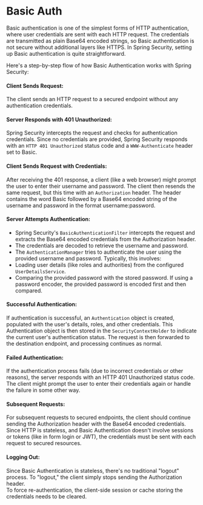 # Basic Auth
Basic authentication is one of the simplest forms of HTTP authentication, where user credentials are sent with each HTTP request. The credentials are transmitted as plain Base64 encoded strings, so Basic authentication is not secure without additional layers like HTTPS. In Spring Security, setting up Basic authentication is quite straightforward.

Here's a step-by-step flow of how Basic Authentication works with Spring Security:

#### Client Sends Request:   
The client sends an HTTP request to a secured endpoint without any authentication credentials.
#### Server Responds with 401 Unauthorized:   
Spring Security intercepts the request and checks for authentication credentials.
Since no credentials are provided, Spring Security responds with an `HTTP 401 Unauthorized` status code and a `WWW-Authenticate` header set to Basic.
#### Client Sends Request with Credentials:   
After receiving the 401 response, a client (like a web browser) might prompt the user to enter their username and password.
The client then resends the same request, but this time with an `Authorization` header. The header contains the word Basic followed by a Base64 encoded string of the username and password in the format username:password.
#### Server Attempts Authentication: 

- Spring Security's `BasicAuthenticationFilter` intercepts the request and extracts the Base64 encoded credentials from the Authorization header.
- The credentials are decoded to retrieve the username and password.
- The `AuthenticationManager` tries to authenticate the user using the provided username and password. Typically, this involves:
- Loading user details (like roles and authorities) from the configured `UserDetailsService`.
- Comparing the provided password with the stored password. If using a password encoder, the provided password is encoded first and then compared.

#### Successful Authentication:   
If authentication is successful, an `Authentication` object is created, populated with the user's details, roles, and other credentials.
This Authentication object is then stored in the `SecurityContextHolder` to indicate the current user's authentication status.
The request is then forwarded to the destination endpoint, and processing continues as normal.
#### Failed Authentication:   
If the authentication process fails (due to incorrect credentials or other reasons), the server responds with an HTTP 401 Unauthorized status code.
The client might prompt the user to enter their credentials again or handle the failure in some other way. 
#### Subsequent Requests:    
For subsequent requests to secured endpoints, the client should continue sending the Authorization header with the Base64 encoded credentials. Since HTTP is stateless, and Basic Authentication doesn't involve sessions or tokens (like in form login or JWT), the credentials must be sent with each request to secured resources.
#### Logging Out:    
Since Basic Authentication is stateless, there's no traditional "logout" process. To "logout," the client simply stops sending the Authorization header.     
To force re-authentication, the client-side session or cache storing the credentials needs to be cleared.
